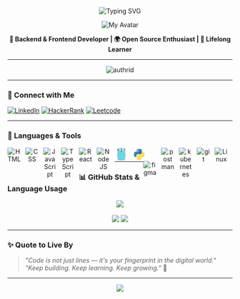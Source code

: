 <!-- Typing Animation -->
<p align="center">
  <img src="https://readme-typing-svg.demolab.com?font=Fira+Code&weight=500&size=22&pause=1000&color=00FFD1&center=true&vCenter=true&width=535&lines=Hi%2C+I'm+Ahmad+Ridha+%F0%9F%91%8B;Fullstack+Developer+%7C+Problem+Solver;Welcome+to+my+GitHub+profile!" alt="Typing SVG" />
</p>

<!-- Avatar -->
<p align="center">
  <img src="https://avatars.githubusercontent.com/u/60636143?v=4" width="140" alt="My Avatar"/>
</p>

<p align="center">
  <b>🚀 Backend & Frontend Developer | 🌍 Open Source Enthusiast | 🧠 Lifelong Learner</b>
</p>

---

<!-- Profile Views -->
<p align="center">
  <img src="https://komarev.com/ghpvc/?username=authrid&label=Profile%20views&color=0e75b6&style=flat" alt="authrid" />
</p>

---

### 🔗 Connect with Me

<p align="left">
  <a href="https://linkedin.com/in/ahmad-ridha-bbbb49125" target="blank"><img src="https://raw.githubusercontent.com/rahuldkjain/github-profile-readme-generator/master/src/images/icons/Social/linked-in-alt.svg" alt="LinkedIn" width="35" /></a>
  <a href="https://www.hackerrank.com/power_of_learn" target="blank"><img src="https://raw.githubusercontent.com/rahuldkjain/github-profile-readme-generator/master/src/images/icons/Social/hackerrank.svg" alt="HackerRank" width="35" /></a>
  <a href="https://www.leetcode.com/tlw98uiagw" target="blank"><img src="https://raw.githubusercontent.com/rahuldkjain/github-profile-readme-generator/master/src/images/icons/Social/leet-code.svg" alt="Leetcode" width="35" /></a>
</p>

---

### 🧰 Languages & Tools

<p align="center">
  <img align="left" alt="HTML" width="30px" style="padding-right:10px;" src="https://cdn.jsdelivr.net/gh/devicons/devicon/icons/html5/html5-plain.svg" />
  <img align="left" alt="CSS" width="30px" style="padding-right:10px;" src="https://cdn.jsdelivr.net/gh/devicons/devicon/icons/css3/css3-plain.svg" />
  <img align="left" alt="JavaScript" width="30px" style="padding-right:10px;" src="https://cdn.jsdelivr.net/gh/devicons/devicon/icons/javascript/javascript-plain.svg" />
  <img align="left" alt="TypeScript" width="30px" style="padding-right:10px;" src="https://cdn.jsdelivr.net/gh/devicons/devicon/icons/typescript/typescript-plain.svg" />
  <img align="left" alt="React" width="30px" style="padding-right:10px;" src="https://cdn.jsdelivr.net/gh/devicons/devicon/icons/react/react-original.svg" />
  <img align="left" alt="NodeJS" width="30px" style="padding-right:10px;" src="https://cdn.jsdelivr.net/gh/devicons/devicon/icons/nodejs/nodejs-original.svg" />
  <img align="left" alt="go" width="30px" style="padding-right:10px;" src="https://raw.githubusercontent.com/devicons/devicon/master/icons/go/go-original.svg" />
  <img align="left" alt="python" width="30px" style="padding-right:10px;" src="https://raw.githubusercontent.com/devicons/devicon/master/icons/python/python-original.svg" />
  
  <img align="right" alt="Linux" width="30px" style="padding-right:10px;" src="https://cdn.jsdelivr.net/gh/devicons/devicon/icons/linux/linux-original.svg" />
  <img align="right" alt="git" width="30px" style="padding-right:10px;" src="https://www.vectorlogo.zone/logos/git-scm/git-scm-icon.svg" />
  <img align="right" alt="kubernetes" width="30px" style="padding-right:10px;" src="https://www.vectorlogo.zone/logos/kubernetes/kubernetes-icon.svg" />
  <img align="right" alt="postman" width="30px" style="padding-right:10px;" src="https://www.vectorlogo.zone/logos/getpostman/getpostman-icon.svg" />
  <img align="right" alt="figma" width="30px" style="padding-right:10px;" src="https://www.vectorlogo.zone/logos/figma/figma-icon.svg" />

  <img align="center" alt="" width="30px" style="padding-right:10px;" src="#" />
</p>

---

### 📊 GitHub Stats & Language Usage

<p align="center">
  <img src="https://github-readme-stats.vercel.app/api/top-langs/?username=authrid&layout=compact&theme=tokyonight&hide_border=true" height="150" />
</p>

<p align="center">
  <img src="https://github-readme-stats.vercel.app/api?username=authrid&show_icons=true&theme=tokyonight&count_private=true&hide_border=true" height="180"/>
  <img src="https://github-readme-streak-stats.herokuapp.com/?user=authrid&theme=tokyonight&hide_border=true" height="180"/>
</p>

---

### ✨ Quote to Live By

> _"Code is not just lines — it's your fingerprint in the digital world."_  
> _"Keep building. Keep learning. Keep growing."_ 🌱

---

<!-- Stylish Footer Wave -->
<p align="center">
  <img src="https://capsule-render.vercel.app/api?type=waving&color=0:00ffc8,100:1800ff&height=100&section=footer"/>
</p>
